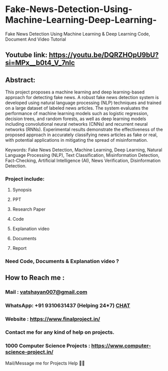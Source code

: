 # Fake-News-Detection-Using-Machine-Learning-Deep-Learning-
Fake News Detection Using Machine Learning & Deep Learning Code, Document And Video Tutorial

## Youtube link: https://youtu.be/DQRZHOpU9bU?si=MPx__b0t4_V_7nlc

## Abstract:
This project proposes a machine learning and deep learning-based approach for detecting fake news. A robust fake news detection system is developed using natural language processing (NLP) techniques and trained on a large dataset of labeled news articles. The system evaluates the performance of machine learning models such as logistic regression, decision trees, and random forests, as well as deep learning models including convolutional neural networks (CNNs) and recurrent neural networks (RNNs). Experimental results demonstrate the effectiveness of the proposed approach in accurately classifying news articles as fake or real, with potential applications in mitigating the spread of misinformation.

Keywords:
Fake News Detection, Machine Learning, Deep Learning, Natural Language Processing (NLP), Text Classification, Misinformation Detection, Fact-Checking, Artificial Intelligence (AI), News Verification, Disinformation Detection.

### Project include: 

1. Synopsis

2. PPT

3. Research Paper


4. Code

5. Explanation video

6. Documents

7. Report


### Need Code, Documents & Explanation video ? 

## How to Reach me :

### Mail : vatshayan007@gmail.com 

### WhatsApp: +91 9310631437 (Helping 24*7) **[CHAT](https://wa.me/message/CHWN2AHCPMAZK1)** 

### Website : https://www.finalproject.in/

### Contact me for any kind of help on projects.
### 1000 Computer Science Projects : https://www.computer-science-project.in/


Mail/Message me for Projects Help 🙏🏻
